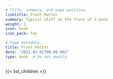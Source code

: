 ```yaml
---
# Title, summary, and page position.
linktitle: Front Matter
summary: Typical stuff at the front of a book
weight: 1
icon: book
icon_pack: fas

# Page metadata.
title: Front Matter
date: "2021-01-01T00:00:00Z"
type: book  # Do not modify.
---
```


{{< list_children >}}